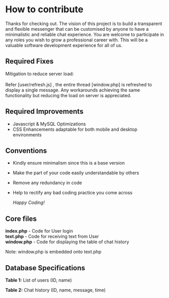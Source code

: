 <h1> How to contribute </h1>

Thanks for checking out. The vision of this project is to build a transparent and flexible messenger that can be customised by anyone to have a minimalistic and reliable chat experience. You are welcome to participate in any roles you wish to grow a professional career with. This will be a valuable software development experience for all of us.

<h2> Required Fixes </h2>
Mitigation to reduce server load: <br><br>
Refer [user/refresh.js] , the entire thread [window.php] is refreshed to display a single message. Any workarounds achieving the same functionality but reducing the load on server is appreciated. 

<h2> Required Improvements </h2>

* Javascript & MySQL Optimizations 
* CSS Enhancements adaptable for both mobile and desktop environments 

<h2> Conventions </h2>

* Kindly ensure minimalism since this is a base version 
* Make the part of your code easily understandable by others
* Remove any redundancy in code
* Help to rectify any bad coding practice you come across <br>

  *Happy Coding!*   

<h2> Core files </h2>

**index.php**  - Code for User login <br> 
**text.php**   - Code for receiving text from User <br>
**window.php** - Code for displaying the table of chat history <br>

Note: window.php is embedded onto text.php

<h2> Database Specifications </h2>

**Table 1:** List of users (ID, name) <br>

**Table 2:** Chat history  (ID, name, message, time) <br>
